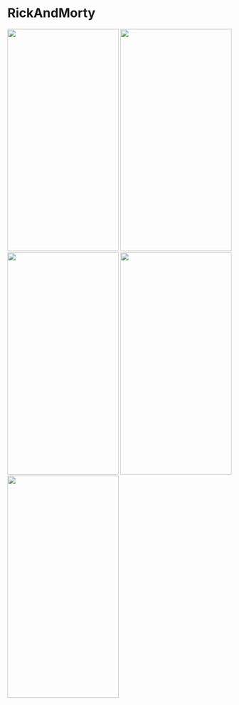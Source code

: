 # RickAndMorty

<img src="https://github.com/mica-reyes/RickAndMorty/assets/83589767/7ed58783-ad70-416b-9cfe-9d6fd5dfbc01" width="250" height="500">
<img src="https://github.com/mica-reyes/RickAndMorty/assets/83589767/62f616f1-bc3c-438e-afc7-003947a5f9b9" width="250" height="500">
<img src="https://github.com/mica-reyes/RickAndMorty/assets/83589767/0abb8dc7-13fb-42c1-9f18-8db48c54090f" width="250" height="500">
<img src="https://github.com/mica-reyes/RickAndMorty/assets/83589767/b505d0ad-7ce2-4cae-bc00-b871263eab63" width="250" height="500">
<img src="https://github.com/mica-reyes/RickAndMorty/assets/83589767/06c77264-9d98-4662-bb9c-343ddd687adc" width="250" height="500">

